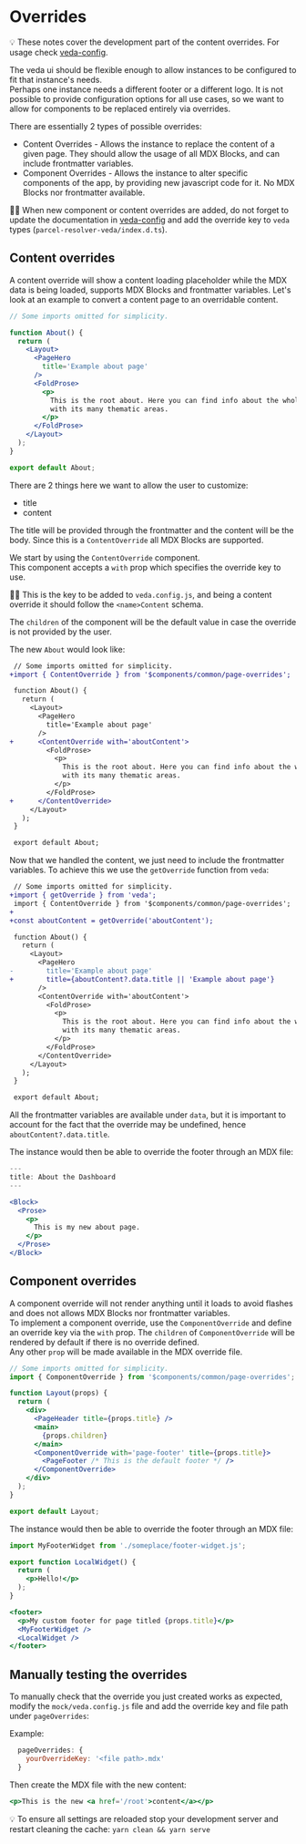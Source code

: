 # Overrides

💡 These notes cover the development part of the content overrides. For usage check [veda-config](https://github.com/NASA-IMPACT/veda-config/).

The veda ui should be flexible enough to allow instances to be configured to fit that instance's needs.  
Perhaps one instance needs a different footer or a different logo. It is not possible to provide configuration options for all use cases, so we want to allow for components to be replaced entirely via overrides.

There are essentially 2 types of possible overrides:
- Content Overrides - Allows the instance to replace the content of a given page. They should allow the usage of all MDX Blocks, and can include frontmatter variables.
- Component Overrides - Allows the instance to alter specific components of the app, by providing new javascript code for it. No MDX Blocks nor frontmatter available.

🧑‍🎓  When new component or content overrides are added, do not forget to update the documentation in [veda-config](https://github.com/NASA-IMPACT/veda-config/) and add the override key to `veda` types (`parcel-resolver-veda/index.d.ts`).

## Content overrides
A content override will show a content loading placeholder while the MDX data is being loaded, supports MDX Blocks and frontmatter variables.
Let's look at an example to convert a content page to an overridable content.

```jsx
// Some imports omitted for simplicity.

function About() {
  return (
    <Layout>
      <PageHero
        title='Example about page'
      />
      <FoldProse>
        <p>
          This is the root about. Here you can find info about the whole app,
          with its many thematic areas.
        </p>
      </FoldProse>
    </Layout>
  );
}

export default About;
```

There are 2 things here we want to allow the user to customize:
- title
- content

The title will be provided through the frontmatter and the content will be the body. Since this is a `ContentOverride` all MDX Blocks are supported.  

We start by using the `ContentOverride` component.  
This component accepts a `with` prop which specifies the override key to use.  

🧑‍🎓 This is the key to be added to `veda.config.js`, and being a content override it should follow the `<name>Content` schema.  

The `children` of the component will be the default value in case the override is not provided by the user.

The new `About` would look like:

```diff
 // Some imports omitted for simplicity.
+import { ContentOverride } from '$components/common/page-overrides';

 function About() {
   return (
     <Layout>
       <PageHero
         title='Example about page'
       />
+      <ContentOverride with='aboutContent'>
         <FoldProse>
           <p>
             This is the root about. Here you can find info about the whole app,
             with its many thematic areas.
           </p>
         </FoldProse>
+      </ContentOverride>
     </Layout>
   );
 }

 export default About;
```

Now that we handled the content, we just need to include the frontmatter variables. To achieve this we use the `getOverride` function from `veda`:

```diff
 // Some imports omitted for simplicity.
+import { getOverride } from 'veda'; 
 import { ContentOverride } from '$components/common/page-overrides';
+
+const aboutContent = getOverride('aboutContent');

 function About() {
   return (
     <Layout>
       <PageHero
-        title='Example about page'
+        title={aboutContent?.data.title || 'Example about page'}
       />
       <ContentOverride with='aboutContent'>
         <FoldProse>
           <p>
             This is the root about. Here you can find info about the whole app,
             with its many thematic areas.
           </p>
         </FoldProse>
       </ContentOverride>
     </Layout>
   );
 }

 export default About;
```

All the frontmatter variables are available under `data`, but it is important to account for the fact that the override may be undefined, hence `aboutContent?.data.title`.

The instance would then be able to override the footer through an MDX file:
```jsx
---
title: About the Dashboard
---

<Block>
  <Prose>
    <p>
      This is my new about page.
    </p>
  </Prose>
</Block>
```

## Component overrides
A component override will not render anything until it loads to avoid flashes and does not allows MDX Blocks nor frontmatter variables.  
To implement a component override, use the `ComponentOverride` and define an override key via the `with` prop. The `children` of `ComponentOverride` will be rendered by default if there is no override defined.  
Any other `prop` will be made available in the MDX override file.

```jsx
// Some imports omitted for simplicity.
import { ComponentOverride } from '$components/common/page-overrides';

function Layout(props) {
  return (
    <div>
      <PageHeader title={props.title} />
      <main>
        {props.children}
      </main>
      <ComponentOverride with='page-footer' title={props.title}>
        <PageFooter /* This is the default footer */ />
      </ComponentOverride>
    </div>
  );
}

export default Layout;
```

The instance would then be able to override the footer through an MDX file:
```jsx
import MyFooterWidget from './someplace/footer-widget.js';

export function LocalWidget() {
  return (
    <p>Hello!</p>
  );
}

<footer>
  <p>My custom footer for page titled {props.title}</p>
  <MyFooterWidget />
  <LocalWidget />
</footer>
```

## Manually testing the overrides
To manually check that the override you just created works as expected, modify the `mock/veda.config.js` file and add the override key and file path under `pageOverrides`:

Example:
```js
  pageOverrides: {
    yourOverrideKey: '<file path>.mdx'
  }
```

Then create the MDX file with the new content:

```jsx
<p>This is the new <a href='/root'>content</a></p>
```

💡 To ensure all settings are reloaded stop your development server and restart cleaning the cache: `yarn clean && yarn serve`
